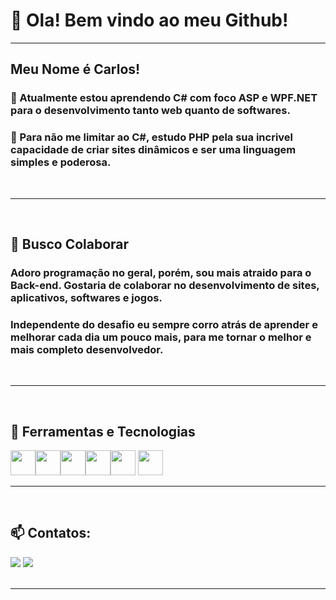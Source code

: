 # 👋 Ola! Bem vindo ao meu Github!
<hr>


## Meu Nome é Carlos!
### 🌱 Atualmente estou aprendendo C# com foco ASP e WPF.NET para o desenvolvimento tanto web quanto de softwares.
### 🐘 Para não me limitar ao C#, estudo PHP pela sua incrivel capacidade de criar sites dinâmicos e ser uma linguagem simples e poderosa.
<br>
<hr>
<br>

## 🔭 Busco Colaborar
### Adoro programação no geral, porém, sou mais atraido para o Back-end. Gostaria de colaborar no desenvolvimento de sites, aplicativos, softwares e jogos.
### Independente do desafio eu sempre corro atrás de aprender e melhorar cada dia um pouco mais, para me tornar o melhor e mais completo desenvolvedor.
<br>
<hr>
<br>

## 🧰 Ferramentas e Tecnologias

<img src="https://cdn.jsdelivr.net/gh/devicons/devicon@latest/icons/csharp/csharp-original.svg" loading="lazy" width="40" height="40"/><img src="https://cdn.jsdelivr.net/gh/devicons/devicon@latest/icons/dotnetcore/dotnetcore-original.svg" loading="lazy" width="40" height="40"/><img src="https://cdn.jsdelivr.net/gh/devicons/devicon@latest/icons/php/php-original.svg" width="40" height="40"/><img src="https://cdn.jsdelivr.net/gh/devicons/devicon@latest/icons/laravel/laravel-original.svg" width="40" height="40" /><img src="https://cdn.jsdelivr.net/gh/devicons/devicon@latest/icons/postgresql/postgresql-original.svg" width="40" height="40" />
<img src="https://cdn.jsdelivr.net/gh/devicons/devicon@latest/icons/mysql/mysql-original-wordmark.svg" width="40" height="40"/>
<br>
<hr>
<br>

## 📫 Contatos:

<div>
<a href = "mailto:carloseduardomenegassi0@gmail.com"><img loading="lazy" src="https://img.shields.io/badge/Gmail-D14836?style=for-the-badge&logo=gmail&logoColor=white" target="_blank"></a>
<a href="www.linkedin.com/in/carlosemenegassi/" target="_blank"><img loading="lazy" src="https://img.shields.io/badge/-LinkedIn-%230077B5?style=for-the-badge&logo=linkedin&logoColor=white" target="_blank"></a>   
</div>
<br>
<hr>
<br>

          
          
          
          
          
          
